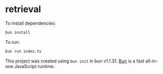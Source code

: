 # retrieval

To install dependencies:

```bash
bun install
```

To run:

```bash
bun run index.ts
```

This project was created using `bun init` in bun v1.1.31. [Bun](https://bun.sh) is a fast all-in-one JavaScript runtime.
